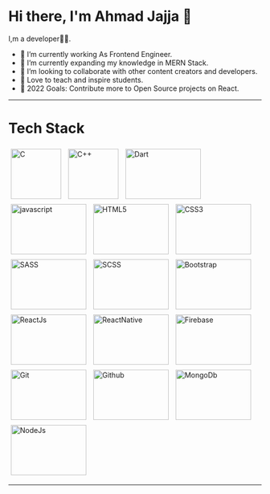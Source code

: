  # Hi there, I'm Ahmad Jajja 👋



 I,m a developer🧑‍💻.

- 🔭 I’m currently working As Frontend Engineer.
- 🌱 I’m currently expanding my knowledge in MERN Stack.
- 👯 I’m looking to collaborate with other content creators and developers.
- 📢 Love to teach and inspire students.
- 🥅 2022 Goals: Contribute more to Open Source projects on React.

<hr/>

# Tech Stack
 
   <div style="display:flex;justify-content:center;">
        <div>
            <img src="https://upload.wikimedia.org/wikipedia/commons/thumb/1/18/C_Programming_Language.svg/640px-C_Programming_Language.svg.png"
                alt="C" title="C"
                style="display: inline-block; margin: 0 auto; width: 100px; height: 100px;padding:5px">
            <img src="https://upload.wikimedia.org/wikipedia/commons/thumb/1/18/ISO_C%2B%2B_Logo.svg/640px-ISO_C%2B%2B_Logo.svg.png"
                alt="C++" title="C++"
                style="display: inline-block; margin: 0 auto; width: 100px; height: 100px;padding:5px">
            <img src="https://www.codesansar.com/storage/app/media/seo/dart.png" alt="Dart" title="Dart"
                style="display: inline-block; margin: 0 auto; width: 150px; height: 100px;padding:5px">
            <img src="https://www.educative.io/v2api/editorpage/5330288608542720/image/6288755792019456" alt="javascript" title="Javascript"
                style="display: inline-block; margin: 0 auto; width: 150px; height: 100px;padding:5px">
            <img src="https://www.optasy.com/static/html5-reasons-why-your-business-7eaf51b1efbac224a826255f61b1e827.png" alt="HTML5" title="HTML5"
                style="display: inline-block; margin: 0 auto; width: 150px; height: 100px;padding:5px">
            <img src="https://colorlib.com/cdn-cgi/image/width=1400,height=802,fit=crop,quality=80,format=auto,onerror=redirect,metadata=none/wp-content/uploads/sites/2/creative-css3-tutorials.jpg" alt="CSS3" title="CSS3"
                style="display: inline-block; margin: 0 auto; width: 150px; height: 100px;padding:5px">
             <img src="https://sass-lang.com/assets/img/logos/logo-b6e1ef6e.svg" alt="SASS" title="SASS"
                style="display: inline-block; margin: 0 auto; width: 150px; height: 100px;padding:5px">
             <img src="https://cdn.iconscout.com/icon/premium/png-256-thumb/scss-3-236294.png"    alt="SCSS" title="SCSS"
                 style="display: inline-block; margin: 0 auto; width: 150px; height: 100px;padding:5px">
              <img src="https://mdbcdn.b-cdn.net/wp-content/uploads/2020/06/bootstrap-5.webp" alt="Bootstrap" title="Bootstrap"
                 style="display: inline-block; margin: 0 auto; width: 150px; height: 100px;padding:5px">
              <img src="https://cdn.hashnode.com/res/hashnode/image/upload/v1622008722227/ResNcwZyph.png" alt="ReactJs" title="ReactJs"
                 style="display: inline-block; margin: 0 auto; width: 150px; height: 100px;padding:5px">
              <img src="https://www.articlestheme.com/wp-content/uploads/2021/12/react-native-1-1.png" alt="ReactNative" title="ReactNative"
                 style="display: inline-block; margin: 0 auto; width: 150px; height: 100px;padding:5px">
              <img src="https://res.cloudinary.com/practicaldev/image/fetch/s--lujt_aSx--/c_imagga_scale,f_auto,fl_progressive,h_420,q_auto,w_1000/https://dev-to-uploads.s3.amazonaws.com/i/sd35dnqzrrjhhlz93zzf.png" alt="Firebase" title="Firebase"
                 style="display: inline-block; margin: 0 auto; width: 150px; height: 100px;padding:5px">
              <img src="https://i.ytimg.com/vi/yZISr7LtlKQ/maxresdefault.jpg" alt="Git" title="Git"
                 style="display: inline-block; margin: 0 auto; width: 150px; height: 100px;padding:5px">
              <img src="https://www.tadviser.ru/images/d/d6/Thumbnail_1650288823.jpg" alt="Github" title="Github"
                 style="display: inline-block; margin: 0 auto; width: 150px; height: 100px;padding:5px">
              <img src="https://webimages.mongodb.com/_com_assets/cms/kuzt9r42or1fxvlq2-Meta_Generic.png" alt="MongoDb" title="MongoDb"
                 style="display: inline-block; margin: 0 auto; width: 150px; height: 100px;padding:5px">
              <img src="https://upload.wikimedia.org/wikipedia/commons/thumb/d/d9/Node.js_logo.svg/1200px-Node.js_logo.svg.png" alt="NodeJs" title="NodeJs"
                 style="display: inline-block; margin: 0 auto; width: 150px; height: 100px;padding:5px">
        </div>
    </div>

  <hr/>
